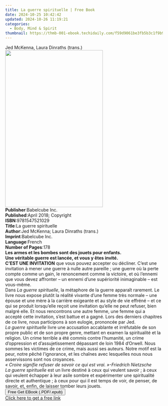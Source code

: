 ```yaml
---
title: La guerre spirituelle | Free Book
date: 2024-10-25 10:42:42
updated: 2024-10-26 11:19:21
categories:
  - Body, Mind & Spirit
thumbnail: https://thmb-001-ebook.techidaily.com/f59d9061be3fb5b3c1f9b908015de920c019092cbb5bc0be7a8d878103ffbb37.jpg
---
```

<main id="book-container">
  <div class="flex flex-col">
    <div class="book-brief flex-1 py-6 px-4 sm:p-6 md:py-10 md:px-8">
      <!-- brief-->
      <div class="book-brief-main">Jed McKenna, Laura Dinraths (trans.)</div>
    </div>
    <div
      class="book-meta-info flex-1 grid gap-4 col-start-1 col-end-3 row-start-1 sm:mb-6 sm:grid-cols-4 lg:gap-6 lg:col-start-2 lg:row-end-6 lg:row-span-6 lg:mb-0"
    >
      <div
        class="book-meta-info-left place-content-center mt-4 p-4 text-sm leading-6 col-start-2 col-span-2 dark:text-slate-400"
      >
        <img
          class="w-full h-500 object-cover rounded-lg sm:h-255 sm:col-span-2 lg:col-span-full"
          src="https://img-001-ebook.techidaily.com/778fd566e2b9465a22f408bb6d59e39b83200ca81c7b02ad018210c55dda412e.jpg"
          alt=""
          width="312"
          height="500"
        />
      </div>
      <div
        class="book-meta-info-right mt-2 col-start-1 row-start-2 col-span-3 self-center"
      >
        <!-- meta data  -->
        <div class="flex flex-col px-4 md:px-8">
          <div class="flex-1">
            <strong>Publisher</strong>:<span class="px-2">Babelcube Inc.</span>
          </div>
          <div class="flex-1">
            <strong>Published</strong>:<span class="px-2"
              >April 2018; Copyright</span
            >
          </div>
          <div class="flex-1">
            <strong>ISBN</strong>:<span class="px-2">9781547521029</span>
          </div>
          <div class="flex-1">
            <strong>Title</strong>:<span class="px-2"
              >La guerre spirituelle</span
            >
          </div>
          <div class="flex-1">
            <strong>Author</strong>:<span class="px-2"
              >Jed McKenna; Laura Dinraths (trans.)</span
            >
          </div>
          <div class="flex-1">
            <strong>Imprint</strong>:<span class="px-2">Babelcube Inc.</span>
          </div>
          <div class="flex-1">
            <strong>Language</strong>:<span class="px-2">French</span>
          </div>
          <div class="flex-1">
            <strong>Number of Pages</strong>:<span class="px-2">178</span>
          </div>
        </div>
      </div>
    </div>
    <div class="book-description flex-1 py-6 px-4 sm:p-6 md:py-10 md:px-8">
      <div class="book-description-main">
        <div accordion-content="" id="description">
          <b>Les armes et les bombes sont des jouets pour enfants.</b><br /><b
            >Une véritable guerre est lancée, et vous y êtes invité.</b
          ><br /><b>C’EST UNE INVITATION</b>&nbsp;que vous pouvez accepter ou
          décliner. C’est une invitation à mener une guerre à nulle autre
          pareille&nbsp;; une guerre où la perte compte comme un gain, le
          renoncement comme la victoire, et où l’ennemi que vous devez affronter
          – un ennemi d’une supériorité inimaginable – est vous-même.<br />Dans
          <i>La guerre spirituelle</i>, la métaphore de la guerre apparaît
          rarement. Le livre nous expose plutôt la réalité vivante d’une femme
          très normale – une épouse et une mère à la carrière exigeante et au
          style de vie effréné – et ce qui se produit lorsqu’elle reçoit une
          invitation qu’elle ne peut refuser, bien malgré elle. Et nous
          rencontrons une autre femme, une femme qui a accepté cette invitation,
          s’est battue et a gagné. Lors des derniers chapitres de ce livre, nous
          participons à son eulogie, prononcée par Jed.<br /><i
            >La guerre spirituelle</i
          >
          livre une accusation accablante et irréfutable de son propre public et
          de son propre genre, mettant en examen la spiritualité et la religion.
          Un crime terrible a été commis contre l’humanité, un crime
          d’oppression et d’assujetissement dépassant de loin 1984 d’Orwell.
          Nous sommes les victimes de ce crime, mais aussi ses auteurs. Notre
          motif est la peur, notre pêché l’ignorance, et les chaînes avec
          lesquelles nous nous asservissons sont nos croyances.<br /><i
            >«&nbsp;Croire signifie refuser de savoir ce qui est
            vrai.&nbsp;»-Friedrich Nietzsche</i
          ><br /><i>La guerre spirituelle</i>&nbsp;est un livre destiné à ceux
          qui veulent savoir&nbsp;; à ceux qui veulent échapper à leur asile
          sombre et expérimenter une spiritualité directe et authentique&nbsp;;
          à ceux pour qui il est temps de voir, de penser, de savoir, et, enfin,
          de laisser tomber leurs jouets.<br />
        </div>
        <div class="accordion-fader"></div>
      </div>
    </div>
    <div class="book-excerpts flex-1 py-6 px-4 sm:p-6 md:py-10 md:px-8"></div>
    <div
      class="book-about-author flex-1 py-6 px-4 sm:p-6 md:py-10 md:px-8"
    ></div>
    <div class="book-free-get flex-1 py-6 px-4 sm:p-6 md:py-10 md:px-8">
      <button
        id="btn-free-get"
        class="bg-blue-500 hover:bg-blue-700 text-white font-bold py-2 px-4 rounded"
      >
        Free Get EBook (.PDF/.epub)
      </button>
      <div id="countdown-display" class="px-2 text-lg mt-2"></div>
      <a
        id="free-link"
        class="hidden bg-blue-500 hover:bg-blue-700 text-white font-bold py-2 px-4 rounded"
        href="https://www.ebooks.com/en-us/book/96166266/la-guerre-spirituelle/jed-mckenna/"
        target="_blank"
        >Click here to get a free link</a
      >
    </div>
    <script>
      let countdownTime = 0;
      let countdownInterval = null;
      document
        .getElementById('btn-free-get')
        .addEventListener('click', startCountdown);
      function startCountdown() {
        countdownTime = new Date().getTime() + 60000 * 3;
        countdownInterval = setInterval(updateCountdown, 1000);
        document.getElementById('btn-free-get').disabled = true;
        document
          .getElementById('btn-free-get')
          .classList.add('bg-gray-500', 'cursor-not-allowed');
      }
      function updateCountdown() {
        let currentTime = new Date().getTime();
        let timeLeft = countdownTime - currentTime;
        let secondsLeft = Math.floor(timeLeft / 1000);
        document.getElementById('countdown-display').innerHTML =
          `Remaining time: ${secondsLeft} seconds.`;
        if (secondsLeft <= 0) {
          clearInterval(countdownInterval);
          document.getElementById('btn-free-get').classList.add('hidden');
          document.getElementById('free-link').classList.remove('hidden');
          document.getElementById('countdown-display').innerHTML = '';
        }
      }
    </script>
  </div>
</main>
